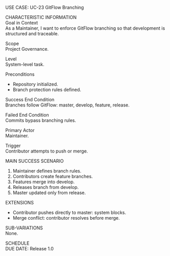 USE CASE: UC-23 GitFlow Branching

CHARACTERISTIC INFORMATION  
Goal in Context  
As a Maintainer, I want to enforce GitFlow branching so that development is structured and traceable.

Scope  
Project Governance.

Level  
System-level task.

Preconditions
- Repository initialized.
- Branch protection rules defined.

Success End Condition  
Branches follow GitFlow: master, develop, feature, release.

Failed End Condition  
Commits bypass branching rules.

Primary Actor  
Maintainer.

Trigger  
Contributor attempts to push or merge.

MAIN SUCCESS SCENARIO
1. Maintainer defines branch rules.
2. Contributors create feature branches.
3. Features merge into develop.
4. Releases branch from develop.
5. Master updated only from release.

EXTENSIONS
- Contributor pushes directly to master: system blocks.
- Merge conflict: contributor resolves before merge.

SUB-VARIATIONS  
None.

SCHEDULE  
DUE DATE: Release 1.0

